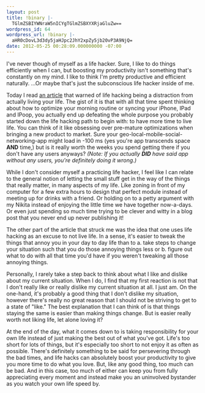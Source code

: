 ```yaml
---
layout: post
title: !binary |-
  TGlmZSBIYWNraW5nICYgTGlmZSBXYXRjaGluZw==
wordpress_id: 64
wordpress_url: !binary |-
  aHR0cDovL3d3dy5jaHJpc2JhY2xpZy5jb20vP3A9NjQ=
date: 2012-05-25 00:28:09.000000000 -07:00
---
```

I've never though of myself as a life hacker.  Sure, I like to do things efficiently when I can, but boosting my productivity isn't something that's constantly on my mind.  I like to think I'm pretty productive and efficient naturally.  ...Or maybe that's just the subconscious life hacker inside of me.

Today I read <a href="http://johnpavlus.wordpress.com/2010/06/15/confessions-of-a-recovering-lifehacker/">an article</a> that warned of life hacking being a distraction from actually living your life.  The gist of it is that with all that time spent thinking about how to optimize your morning routine or syncing your iPhone, IPad and IPoop, you actually end up defeating the whole purpose you probably started down the life hacking path to begin with: to have more time to live life.  You can think of it like obsessing over pre-mature optimizations when bringing a new product to market.  Sure your geo-local-mobile-social-networking-app might load in -100 ms (yes you're app transcends space <strong>AND</strong> time,) but is it really worth the weeks you spend getting there if you don't have any users anyways?  <em>(Note: If you actually <strong>DID</strong> have said app without any users, you're definitely doing it wrong.)</em>

While I don't consider myself a practicing life hacker, I feel like I can relate to the general notion of letting the small stuff get in the way of the things that really matter, in many aspects of my life.  Like zoning in front of my computer for a few extra hours to design that perfect module instead of meeting up for drinks with a friend.  Or holding on to a petty argument with my Nikita instead of enjoying the little time we have together now-a-days. Or even just spending so much time trying to be clever and witty in a blog post that you never end up never publishing it!

The other part of the article that struck me was the idea that one uses life hacking as an excuse to not live life.  In a sense, it's easier to tweak the things that annoy you in your day to day life than to a. take steps to change your situation such that you do those annoying things less or b. figure out what to do with all that time you'd have if you weren't tweaking all those annoying things.

Personally, I rarely take a step back to think about what I like and dislike about my current situation.  When I do, I find that my first reaction is not that I don't really like or really dislike my current situation at all.  I just am.  On the one-hand, it's probably a good thing that I don't dislike my situation, however there's really no great reason that I should not be striving to get to a state of "like." The best explanation that I can think of is that things staying the same is easier than making things change.  But is easier really worth not liking life, let alone loving it?

At the end of the day, what it comes down to is taking responsibility for your own life instead of just making the best out of what you've got. Life's too short for lots of things, but it's especially too short to not enjoy it as often as possible.  There's definitely something to be said for persevering through the bad times, and life hacks can absolutely boost your productivity to give you more time to do what you love.  But, like any good thing, too much can be bad.  And in this case, too much of either can keep you from fully appreciating every moment and instead make you an uninvolved bystander as you watch your own life speed by.
